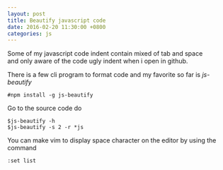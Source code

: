 ```yaml
---
layout: post
title: Beautify javascript code
date: 2016-02-20 11:30:00 +0800
categories: js
---
```

Some of my javascript code indent contain mixed of tab and space  
and only aware of the code ugly indent when i open in github.

There is a few cli program to format code and my favorite so far is _js-beautify_

    #npm install -g js-beautify

Go to the source code do

    $js-beautify -h
    $js-beautify -s 2 -r *js

You can make vim to display space character on the editor by using the command

    :set list


